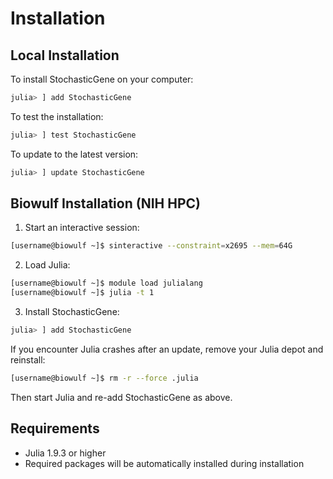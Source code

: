 # Installation

## Local Installation

To install StochasticGene on your computer:

```julia
julia> ] add StochasticGene
```

To test the installation:

```julia
julia> ] test StochasticGene
```

To update to the latest version:

```julia
julia> ] update StochasticGene
```

## Biowulf Installation (NIH HPC)

1. Start an interactive session:

```bash
[username@biowulf ~]$ sinteractive --constraint=x2695 --mem=64G
```

2. Load Julia:

```bash
[username@biowulf ~]$ module load julialang
[username@biowulf ~]$ julia -t 1
```

3. Install StochasticGene:

```julia
julia> ] add StochasticGene
```

If you encounter Julia crashes after an update, remove your Julia depot and reinstall:

```bash
[username@biowulf ~]$ rm -r --force .julia
```

Then start Julia and re-add StochasticGene as above.


## Requirements

- Julia 1.9.3 or higher
- Required packages will be automatically installed during installation
